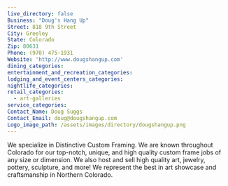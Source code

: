 ```yaml
---
live_directory: false
Business: "Doug's Hang Up"
Street: 818 9th Street
City: Greeley
State: Colorado
Zip: 80631
Phone: (970) 475-1931
Website: 'http://www.dougshangup.com'
dining_categories:
entertainment_and_recreation_categories:
lodging_and_event_centers_categories:
nightlife_categories:
retail_categories:
  - art-galleries
service_categories:
Contact_Name: Doug Suggs
Contact_Email: doug@dougshangup.com
Logo_image_path: /assets/images/directory/dougshangup.png
---
```



We specialize in Distinctive Custom Framing. We are known throughout Colorado for our top-notch, unique, and high quality custom frame jobs of any size or dimension. We also host and sell high quality art, jewelry, pottery, sculpture, and more! We represent the best in art showcase and craftsmanship in Northern Colorado.
